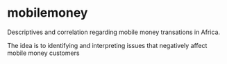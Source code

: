 # mobilemoney
Descriptives and correlation regarding mobile money transations in Africa.

The idea is to identifying and
interpreting issues that negatively 
affect mobile money customers 
